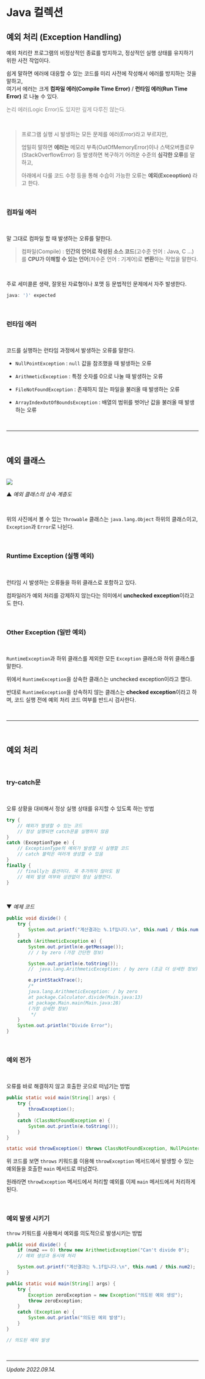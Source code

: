 # Java 컬렉션

## 예외 처리 (Exception Handling)

예외 처리란 프로그램의 비정상적인 종료를 방지하고, 정상적인 실행 상태를 유지하기 위한 사전 작업이다.

쉽게 말하면 에러에 대응할 수 있는 코드를 미리 사전에 작성해서 에러를 방지하는 것을 말하고,  
여기서 에러는 크게 **컴파일 에러(Compile Time Error)** / **런타임 에러(Run Time Error)** 로 나눌 수 있다.

<span style = "color : gray"> 논리 에러(Logic Error)도 있지만 깊게 다루진 않는다. </span>

<br>

> 프로그램 실행 시 발생하는 모든 문제를 에러(Error)라고 부르지만,  
> 
> 엄밀히 말하면 **에러는** 메모리 부족(OutOfMemoryError)이나 스택오버플로우(StackOverflowError) 등 발생하면 복구하기 어려운 수준의 **심각한 오류**를 말하고,
>
> 아래에서 다룰 코드 수정 등을 통해 수습이 가능한 오류는 **예외(Exceoption)** 라고 한다.

<br>

### 컴파일 에러

<br>

말 그대로 컴파일 할 때 발생하는 오류를 말한다.

> 컴파일(Compile) : **인간의 언어로 작성된 소스 코드**(고수준 언어 : Java, C …)를 **CPU가 이해할 수 있는 언어**(저수준 언어 : 기계어)로 **변환**하는 작업을 말한다.

<br>

주로 세미콜론 생략, 잘못된 자료형이나 포맷 등 문법적인 문제에서 자주 발생한다.

```java
java: ')' expected
```

<br>


### 런타임 에러

<br>

코드를 실행하는 런타임 과정에서 발생하는 오류를 말한다.

- ```NullPointException``` : ```null``` 값을 참조했을 때 발생하는 오류
  
- ```ArithmeticException``` : 특정 숫자를 0으로 나눌 때 발생하는 오류

- ```FileNotFoundException``` : 존재하지 않는 파일을 불러올 때 발생하는 오류

- ```ArrayIndexOutOfBoundsException``` : 배열의 범위를 벗어난 값을 불러올 때 발생하는 오류

<br>

***

<br>

## 예외 클래스

<br>

<img src = "https://user-images.githubusercontent.com/51476083/125185092-9126b100-e25d-11eb-91b9-7100753a8b2f.png"/>

▲ _예외 클래스의 상속 계층도_

<br>

위의 사진에서 볼 수 있는 ```Throwable``` 클래스는 ```java.lang.Object``` 하위의 클래스이고, ```Exception```과 ```Error```로 나뉜다.

<br>

### Runtime Exception (실행 예외)

<br>

런타임 시 발생하는 오류들을 하위 클래스로 포함하고 있다.

컴파일러가 예외 처리를 강제하지 않는다는 의미에서 **unchecked exception**이라고도 한다.

<br>

### Other Exception (일반 예외)

<br>

```RuntimeException```과 하위 클래스를 제외한 모든 ```Exception``` 클래스와 하위 클래스를 말한다.

위에서 ```RuntimeException```을 상속한 클래스는 unchecked exception이라고 했다.  

반대로 ```RuntimeException```을 상속하지 않는 클래스는 **checked exception**이라고 하며, 코드 실행 전에 예외 처리 코드 여부를 반드시 검사한다.

<br>

***

<br>

## 예외 처리

<br>

### try-catch문

<br>

오류 상황을 대비해서 정상 실행 상태를 유지할 수 있도록 하는 방법

```java
try {
    // 예외가 발생할 수 있는 코드
    // 정상 실행되면 catch문을 실행하지 않음
}
catch (ExceptionType e) {
    // ExceptionType의 예외가 발생할 시 실행할 코드
    // catch 블럭은 여러개 생성할 수 있음
}
finally {
    // finally는 옵션이다. 꼭 추가하지 않아도 됨
    // 예외 발생 여부와 상관없이 항상 실행한다.
}
```
<br>

▼ _예제 코드_

```java
public void divide() {
    try {
        System.out.printf("계산결과는 %.1f입니다.\n", this.num1 / this.num2);
    } 
    catch (ArithmeticException e) {
        System.out.println(e.getMessage());    
        // / by zero (가장 간단한 정보)

        System.out.println(e.toString());          
        //  java.lang.ArithmeticException: / by zero (조금 더 상세한 정보)

        e.printStackTrace();
        /*
        java.lang.ArithmeticException: / by zero
        at package.Calculator.divide(Main.java:13)
        at package.Main.main(Main.java:28)
        (가장 상세한 정보)
         */
    }
    System.out.println("Divide Error");
}
```

<br>

### 예외 전가

<br>

오류를 바로 해결하지 않고 호출한 곳으로 떠넘기는 방법

```java
public static void main(String[] args) {
    try {
        throwException();
    }
    catch (ClassNotFoundException e) {
        System.out.println(e.toString());
    }
}

static void throwException() throws ClassNotFoundException, NullPointerException {...}
```

위 코드를 보면 ```throws``` 키워드를 이용해 ```throwException``` 메서드에서 발생할 수 있는 예외들을 호출한 ```main``` 메서드로 떠넘겼다.

원래라면 ```throwException``` 메서드에서 처리할 예외를 이제 ```main``` 메서드에서 처리하게 된다.

<br>

### 예외 발생 시키기

```throw``` 키워드를 사용해서 예외를 의도적으로 발생시키는 방법



```java
public void divide() {
    if (num2 == 0) throw new ArithmeticException("Can't divide 0");
    // 예외 생성과 동시에 처리

    System.out.printf("계산결과는 %.1f입니다.\n", this.num1 / this.num2);
}
```



```java
public static void main(String[] args) {
    try {
        Exception zeroException = new Exception("의도된 예외 생성");
        throw zeroException;
    }
    catch (Exception e) {
        System.out.println("의도된 예외 발생");
    }
}

// 의도된 예외 발생
```

<br>

***

_Update 2022.09.14._